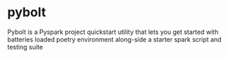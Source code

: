 # pybolt
Pybolt is a Pyspark project quickstart utility that lets you get started with batteries loaded poetry environment along-side a starter spark script and testing suite
